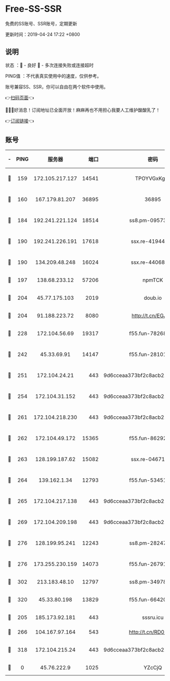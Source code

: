 # Free-SS-SSR

免费的SS账号、SSR账号，定期更新

更新时间：2019-04-24 17:22 +0800

## 说明

状态     ：🙂 - 良好 🙁 - 多次连接失败或连接超时

PING值   ：不代表真实使用中的速度，仅供参考。

账号兼容SS、SSR，你可以自由在两个软件中使用。

👉[扫码页面](https://liesauer.github.io/Free-SS-SSR/)👈

🎉🎉🎉好消息！订阅地址已全面开放！麻麻再也不用担心我要人工维护酸酸乳了！

👉[订阅链接](https://www.liesauer.net/yogurt/subscribe?ACCESS_TOKEN=DAYxR3mMaZAsaqUb)👈

## 账号

|-|PING|服务器|端口|密码|加密方式|区域|
|:----:|:----:|:-----:|-----:|:----:|:----:|:----:|
|🙂|159|172.105.217.127|14541|TPOYVGxKglpi|aes-256-cfb|JP|
|🙂|160|167.179.81.207|36895|36895|aes-256-cfb|JP|
|🙂|184|192.241.221.124|18514|ss8.pm-09573145|aes-256-cfb|US|
|🙂|190|192.241.226.191|17618|ssx.re-41944393|aes-256-cfb|US|
|🙂|190|134.209.48.248|16024|ssx.re-44068408|aes-256-cfb|US|
|🙂|197|138.68.233.12|57206|npmTCK|rc4-md5|US|
|🙂|204|45.77.175.103|2019|doub.io|aes-128-ctr|SG|
|🙂|204|91.188.223.72|8080|http://t.cn/EGJIyrl|rc4-md5|RU|
|🙂|228|172.104.56.69|19317|f55.fun-78268660|aes-256-cfb|SG|
|🙂|242|45.33.69.91|14147|f55.fun-28101768|aes-256-cfb|US|
|🙂|251|172.104.24.21|443|9d6cceaa373bf2c8acb22e60b6a58be6|aes-256-cfb|US|
|🙂|254|172.104.31.152|443|9d6cceaa373bf2c8acb22e60b6a58be6|aes-256-cfb|US|
|🙂|261|172.104.218.230|443|9d6cceaa373bf2c8acb22e60b6a58be6|aes-256-cfb|US|
|🙂|262|172.104.49.172|15365|f55.fun-86292044|aes-256-cfb|SG|
|🙂|263|128.199.187.62|15082|ssx.re-04671645|aes-256-cfb|SG|
|🙂|264|139.162.1.34|12793|f55.fun-53451447|aes-256-cfb|SG|
|🙂|265|172.104.217.138|443|9d6cceaa373bf2c8acb22e60b6a58be6|aes-256-cfb|US|
|🙂|269|172.104.209.198|443|9d6cceaa373bf2c8acb22e60b6a58be6|aes-256-cfb|US|
|🙂|276|128.199.95.241|12243|ss8.pm-28247465|aes-256-cfb|SG|
|🙂|276|173.255.230.159|14073|f55.fun-26791900|aes-256-cfb|US|
|🙂|302|213.183.48.10|12797|ss8.pm-34978760|rc4-md5|RU|
|🙂|320|45.33.80.198|13829|f55.fun-66420487|aes-256-cfb|US|
|🙂|205|185.173.92.181|443|sssru.icu|rc4-md5|RU|
|🙁|266|104.167.97.164|543|http://t.cn/RD0D7sx|rc4-md5|CA|
|🙁|318|172.104.215.24|443|9d6cceaa373bf2c8acb22e60b6a58be6|aes-256-cfb|US|
|🙁|0|45.76.222.9|1025|YZcCjQ|rc4-md5|JP|
